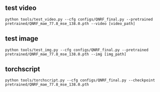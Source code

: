 
## test video
```
python tools/test_video.py --cfg configs/QNRF_final.py --pretrained pretrained/QNRF_mae_77.8_mse_138.0.pth --video [video_path]
```

## test image
```
python tools/test_img.py --cfg configs/QNRF_final.py --pretrained pretrained/QNRF_mae_77.8_mse_138.0.pth --img [img_path]
```

## torchscript
```
python tools/torchscript.py --cfg configs/QNRF_final.py --checkpoint pretrained/QNRF_mae_77.8_mse_138.0.pth
```